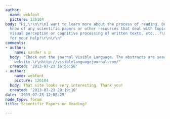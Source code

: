 ```yaml
---
author:
  name: webfont
  picture: 126184
body: "Hi,\r\n\r\nI want to learn more about the process of reading. Does somebody
  know of any scientific papers or other resources that deal with topics such as legibility,
  visual perception or cognitive processing of written texts, etc...?\r\n\r\nThanks
  for your help!\r\n\r\n"
comments:
- author:
    name: sander s p
  body: "Check out the journal Visible Language. The abstracts are searchable on the
    website.\r\nhttp://visiblelanguagejournal.com/"
  created: '2013-07-23 16:56:56'
- author:
    name: webfont
    picture: 126184
  body: That site looks very interesting. Thank you!
  created: '2013-07-23 20:19:10'
date: '2013-07-23 12:08:25'
node_type: forum
title: Scientific Papers on Reading?

---
```

